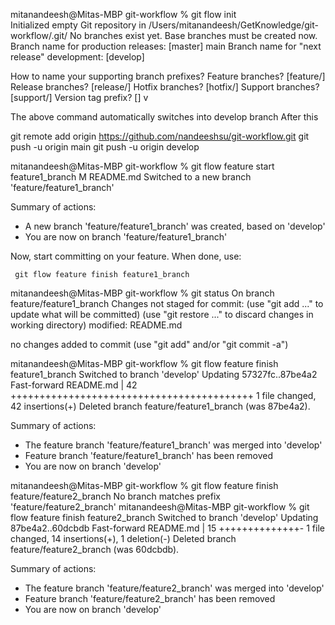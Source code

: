 mitanandeesh@Mitas-MBP git-workflow % git flow init        
Initialized empty Git repository in /Users/mitanandeesh/GetKnowledge/git-workflow/.git/
No branches exist yet. Base branches must be created now.
Branch name for production releases: [master] main
Branch name for "next release" development: [develop] 

How to name your supporting branch prefixes?
Feature branches? [feature/] 
Release branches? [release/] 
Hotfix branches? [hotfix/] 
Support branches? [support/] 
Version tag prefix? [] v


The above command automatically switches into develop branch
After this 

git remote add origin https://github.com/nandeeshsu/git-workflow.git
git push -u origin main
git push -u origin develop


mitanandeesh@Mitas-MBP git-workflow % git flow feature start feature1_branch
M	README.md
Switched to a new branch 'feature/feature1_branch'

Summary of actions:
- A new branch 'feature/feature1_branch' was created, based on 'develop'
- You are now on branch 'feature/feature1_branch'

Now, start committing on your feature. When done, use:

     git flow feature finish feature1_branch

mitanandeesh@Mitas-MBP git-workflow % git status
On branch feature/feature1_branch
Changes not staged for commit:
  (use "git add <file>..." to update what will be committed)
  (use "git restore <file>..." to discard changes in working directory)
	modified:   README.md

no changes added to commit (use "git add" and/or "git commit -a")

mitanandeesh@Mitas-MBP git-workflow %  git flow feature finish feature1_branch
Switched to branch 'develop'
Updating 57327fc..87be4a2
Fast-forward
 README.md | 42 ++++++++++++++++++++++++++++++++++++++++++
 1 file changed, 42 insertions(+)
Deleted branch feature/feature1_branch (was 87be4a2).

Summary of actions:
- The feature branch 'feature/feature1_branch' was merged into 'develop'
- Feature branch 'feature/feature1_branch' has been removed
- You are now on branch 'develop'


mitanandeesh@Mitas-MBP git-workflow % git flow feature finish  feature/feature2_branch
No branch matches prefix 'feature/feature2_branch'
mitanandeesh@Mitas-MBP git-workflow % git flow feature finish feature2_branch 
Switched to branch 'develop'
Updating 87be4a2..60dcbdb
Fast-forward
 README.md | 15 ++++++++++++++-
 1 file changed, 14 insertions(+), 1 deletion(-)
Deleted branch feature/feature2_branch (was 60dcbdb).

Summary of actions:
- The feature branch 'feature/feature2_branch' was merged into 'develop'
- Feature branch 'feature/feature2_branch' has been removed
- You are now on branch 'develop'
